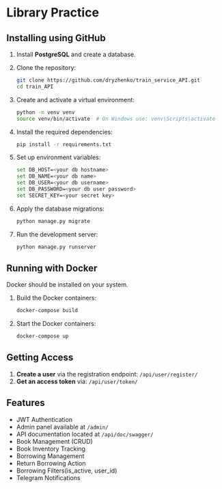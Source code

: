 # Library Practice

## Installing using GitHub

1. Install **PostgreSQL** and create a database.
2. Clone the repository: 

    ```bash
    git clone https://github.com/dryzhenko/train_service_API.git
    cd train_API
    ```
   
3. Create and activate a virtual environment:

    ```bash
    python -m venv venv 
    source venv/bin/activate  # On Windows use: venv\Scripts\activate
    ```

4. Install the required dependencies:

    ```bash
    pip install -r requirements.txt
    ```

5. Set up environment variables:

    ```bash
    set DB_HOST=<your db hostname>
    set DB_NAME=<your db name>
    set DB_USER=<your db username>
    set DB_PASSWORD=<your db user password>
    set SECRET_KEY=<your secret key>
    ```

6. Apply the database migrations:

    ```bash
    python manage.py migrate
    ```

7. Run the development server:

    ```bash
    python manage.py runserver
    ```

## Running with Docker

Docker should be installed on your system.

1. Build the Docker containers:

    ```bash
    docker-compose build
    ```

2. Start the Docker containers:

    ```bash
    docker-compose up
    ```

## Getting Access

1. **Create a user** via the registration endpoint: `/api/user/register/`
2. **Get an access token** via: `/api/user/token/`

## Features

- JWT Authentication
- Admin panel available at `/admin/`
- API documentation located at `/api/doc/swagger/`
- Book Management (CRUD)
- Book Inventory Tracking
- Borrowing Management
- Return Borrowing Action
- Borrowing Filters(is_active, user_id)
- Telegram Notifications
